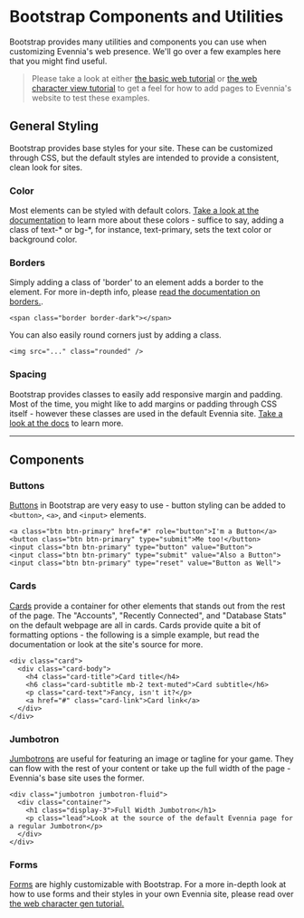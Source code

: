 # Bootstrap Components and Utilities

Bootstrap provides many utilities and components you can use when customizing Evennia's web presence. We'll go over a few examples here that you might find useful.
> Please take a look at either [the basic web tutorial](./Add-a-simple-new-web-page) or [the web character view tutorial](./Web-Character-View-Tutorial)
> to get a feel for how to add pages to Evennia's website to test these examples.

## General Styling
Bootstrap provides base styles for your site. These can be customized through CSS, but the default styles are intended to provide a consistent, clean look for sites.

### Color
Most elements can be styled with default colors. [Take a look at the documentation](https://getbootstrap.com/docs/4.0/utilities/colors/) to learn more about these colors - suffice to say, adding a class of text-* or bg-*, for instance, text-primary, sets the text color or background color.

### Borders
Simply adding a class of 'border' to an element adds a border to the element. For more in-depth info, please [read the documentation on borders.](https://getbootstrap.com/docs/4.0/utilities/borders/).
```
<span class="border border-dark"></span>
```
You can also easily round corners just by adding a class.
```
<img src="..." class="rounded" />
```

### Spacing
Bootstrap provides classes to easily add responsive margin and padding. Most of the time, you might like to add margins or padding through CSS itself - however these classes are used in the default Evennia site. [Take a look at the docs](https://getbootstrap.com/docs/4.0/utilities/spacing/) to learn more.

***
## Components

### Buttons
[Buttons](https://getbootstrap.com/docs/4.0/components/buttons/) in Bootstrap are very easy to use - button styling can be added to `<button>`, `<a>`, and `<input>` elements.
```
<a class="btn btn-primary" href="#" role="button">I'm a Button</a>
<button class="btn btn-primary" type="submit">Me too!</button>
<input class="btn btn-primary" type="button" value="Button">
<input class="btn btn-primary" type="submit" value="Also a Button">
<input class="btn btn-primary" type="reset" value="Button as Well">
```
### Cards
[Cards](https://getbootstrap.com/docs/4.0/components/card/) provide a container for other elements that stands out from the rest of the page. The "Accounts", "Recently Connected", and "Database Stats" on the default webpage are all in cards. Cards provide quite a bit of formatting options - the following is a simple example, but read the documentation or look at the site's source for more.
```
<div class="card">
  <div class="card-body">
    <h4 class="card-title">Card title</h4>
    <h6 class="card-subtitle mb-2 text-muted">Card subtitle</h6>
    <p class="card-text">Fancy, isn't it?</p>
    <a href="#" class="card-link">Card link</a>
  </div>
</div>
```

### Jumbotron
[Jumbotrons](https://getbootstrap.com/docs/4.0/components/jumbotron/) are useful for featuring an image or tagline for your game. They can flow with the rest of your content or take up the full width of the page - Evennia's base site uses the former.
```
<div class="jumbotron jumbotron-fluid">
  <div class="container">
    <h1 class="display-3">Full Width Jumbotron</h1>
    <p class="lead">Look at the source of the default Evennia page for a regular Jumbotron</p>
  </div>
</div>
```

### Forms
[Forms](https://getbootstrap.com/docs/4.0/components/forms/) are highly customizable with Bootstrap. For a more in-depth look at how to use forms and their styles in your own Evennia site, please read over [the web character gen tutorial.](./Web-Character-Generation)